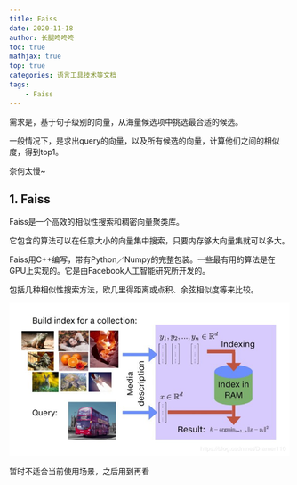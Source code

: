 ```yaml
---
title: Faiss
date: 2020-11-18
author: 长腿咚咚咚
toc: true
mathjax: true
top: true
categories: 语言工具技术等文档
tags:
	- Faiss
---
```




需求是，基于句子级别的向量，从海量候选项中挑选最合适的候选。

一般情况下，是求出query的向量，以及所有候选的向量，计算他们之间的相似度，得到top1。

奈何太慢~

## 1. Faiss

Faiss是一个高效的相似性搜索和稠密向量聚类库。

它包含的算法可以在任意大小的向量集中搜索，只要内存够大向量集就可以多大。

Faiss用C++编写，带有Python／Numpy的完整包装。一些最有用的算法是在GPU上实现的。它是由Facebook人工智能研究所开发的。



包括几种相似性搜索方法，欧几里得距离或点积、余弦相似度等来比较。



![img](Faiss/1408825-20190320225405798-259149897.png)



暂时不适合当前使用场景，之后用到再看



























